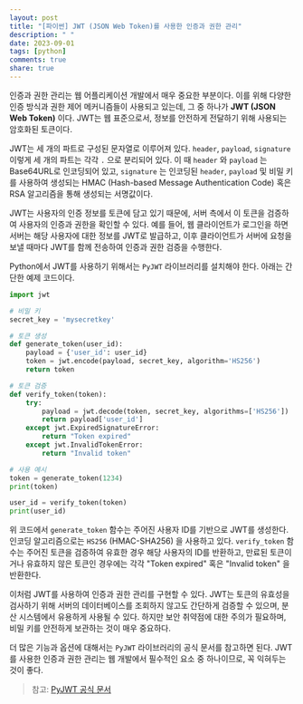 ```yaml
---
layout: post
title: "[파이썬] JWT (JSON Web Token)를 사용한 인증과 권한 관리"
description: " "
date: 2023-09-01
tags: [python]
comments: true
share: true
---
```


인증과 권한 관리는 웹 어플리케이션 개발에서 매우 중요한 부분이다. 이를 위해 다양한 인증 방식과 권한 제어 메커니즘들이 사용되고 있는데, 그 중 하나가 **JWT (JSON Web Token)** 이다. JWT는 웹 표준으로서, 정보를 안전하게 전달하기 위해 사용되는 암호화된 토큰이다.

JWT는 세 개의 파트로 구성된 문자열로 이루어져 있다. `header`, `payload`, `signature` 이렇게 세 개의 파트는 각각 `.` 으로 분리되어 있다. 이 때 `header` 와 `payload` 는 Base64URL로 인코딩되어 있고, `signature` 는 인코딩된 `header`, `payload` 및 비밀 키를 사용하여 생성되는 HMAC (Hash-based Message Authentication Code) 혹은 RSA 알고리즘을 통해 생성되는 서명값이다.

JWT는 사용자의 인증 정보를 토큰에 담고 있기 때문에, 서버 측에서 이 토큰을 검증하여 사용자의 인증과 권한을 확인할 수 있다. 예를 들어, 웹 클라이언트가 로그인을 하면 서버는 해당 사용자에 대한 정보를 JWT로 발급하고, 이후 클라이언트가 서버에 요청을 보낼 때마다 JWT를 함께 전송하여 인증과 권한 검증을 수행한다.

Python에서 JWT를 사용하기 위해서는 `PyJWT` 라이브러리를 설치해야 한다. 아래는 간단한 예제 코드이다.

```python
import jwt

# 비밀 키
secret_key = 'mysecretkey'

# 토큰 생성
def generate_token(user_id):
    payload = {'user_id': user_id}
    token = jwt.encode(payload, secret_key, algorithm='HS256')
    return token

# 토큰 검증
def verify_token(token):
    try:
        payload = jwt.decode(token, secret_key, algorithms=['HS256'])
        return payload['user_id']
    except jwt.ExpiredSignatureError:
        return "Token expired"
    except jwt.InvalidTokenError:
        return "Invalid token"

# 사용 예시
token = generate_token(1234)
print(token)

user_id = verify_token(token)
print(user_id)
```

위 코드에서 `generate_token` 함수는 주어진 사용자 ID를 기반으로 JWT를 생성한다. 인코딩 알고리즘으로는 `HS256` (HMAC-SHA256) 을 사용하고 있다. `verify_token` 함수는 주어진 토큰을 검증하여 유효한 경우 해당 사용자의 ID를 반환하고, 만료된 토큰이거나 유효하지 않은 토큰인 경우에는 각각 "Token expired" 혹은 "Invalid token" 을 반환한다.

이처럼 JWT를 사용하여 인증과 권한 관리를 구현할 수 있다. JWT는 토큰의 유효성을 검사하기 위해 서버의 데이터베이스를 조회하지 않고도 간단하게 검증할 수 있으며, 분산 시스템에서 유용하게 사용될 수 있다. 하지만 보안 취약점에 대한 주의가 필요하며, 비밀 키를 안전하게 보관하는 것이 매우 중요하다.

더 많은 기능과 옵션에 대해서는 `PyJWT` 라이브러리의 공식 문서를 참고하면 된다. JWT를 사용한 인증과 권한 관리는 웹 개발에서 필수적인 요소 중 하나이므로, 꼭 익혀두는 것이 좋다.

> 참고: [PyJWT 공식 문서](https://pyjwt.readthedocs.io/en/stable/)